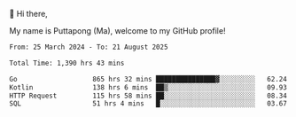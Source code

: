 👋 Hi there,

My name is Puttapong (Ma), welcome to my GitHub profile!

<!--START_SECTION:waka-->

```txt
From: 25 March 2024 - To: 21 August 2025

Total Time: 1,390 hrs 43 mins

Go                   865 hrs 32 mins ███████████████▓░░░░░░░░░   62.24 %
Kotlin               138 hrs 6 mins  ██▒░░░░░░░░░░░░░░░░░░░░░░   09.93 %
HTTP Request         115 hrs 58 mins ██░░░░░░░░░░░░░░░░░░░░░░░   08.34 %
SQL                  51 hrs 4 mins   █░░░░░░░░░░░░░░░░░░░░░░░░   03.67 %
```

<!--END_SECTION:waka-->
